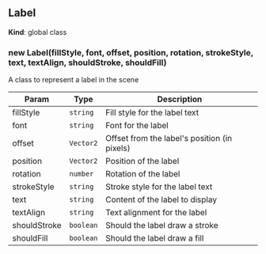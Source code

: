 <a name="Label"></a>

## Label
**Kind**: global class  
<a name="new_Label_new"></a>

### new Label(fillStyle, font, offset, position, rotation, strokeStyle, text, textAlign, shouldStroke, shouldFill)
A class to represent a label in the scene


| Param | Type | Description |
| --- | --- | --- |
| fillStyle | <code>string</code> | Fill style for the label text |
| font | <code>string</code> | Font for the label |
| offset | <code>Vector2</code> | Offset from the label's position (in pixels) |
| position | <code>Vector2</code> | Position of the label |
| rotation | <code>number</code> | Rotation of the label |
| strokeStyle | <code>string</code> | Stroke style for the label text |
| text | <code>string</code> | Content of the label to display |
| textAlign | <code>string</code> | Text alignment for the label |
| shouldStroke | <code>boolean</code> | Should the label draw a stroke |
| shouldFill | <code>boolean</code> | Should the label draw a fill |

